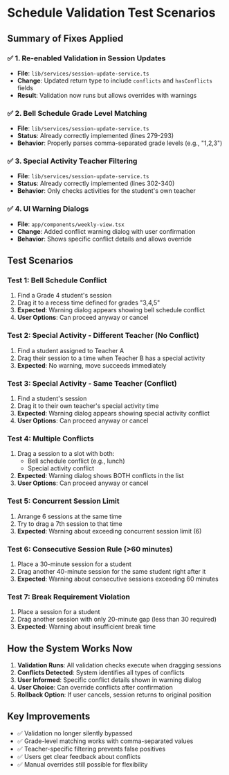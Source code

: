 # Schedule Validation Test Scenarios

## Summary of Fixes Applied

### ✅ 1. Re-enabled Validation in Session Updates

- **File**: `lib/services/session-update-service.ts`
- **Change**: Updated return type to include `conflicts` and `hasConflicts` fields
- **Result**: Validation now runs but allows overrides with warnings

### ✅ 2. Bell Schedule Grade Level Matching

- **File**: `lib/services/session-update-service.ts`
- **Status**: Already correctly implemented (lines 279-293)
- **Behavior**: Properly parses comma-separated grade levels (e.g., "1,2,3")

### ✅ 3. Special Activity Teacher Filtering

- **File**: `lib/services/session-update-service.ts`
- **Status**: Already correctly implemented (lines 302-340)
- **Behavior**: Only checks activities for the student's own teacher

### ✅ 4. UI Warning Dialogs

- **File**: `app/components/weekly-view.tsx`
- **Change**: Added conflict warning dialog with user confirmation
- **Behavior**: Shows specific conflict details and allows override

## Test Scenarios

### Test 1: Bell Schedule Conflict

1. Find a Grade 4 student's session
2. Drag it to a recess time defined for grades "3,4,5"
3. **Expected**: Warning dialog appears showing bell schedule conflict
4. **User Options**: Can proceed anyway or cancel

### Test 2: Special Activity - Different Teacher (No Conflict)

1. Find a student assigned to Teacher A
2. Drag their session to a time when Teacher B has a special activity
3. **Expected**: No warning, move succeeds immediately

### Test 3: Special Activity - Same Teacher (Conflict)

1. Find a student's session
2. Drag it to their own teacher's special activity time
3. **Expected**: Warning dialog appears showing special activity conflict
4. **User Options**: Can proceed anyway or cancel

### Test 4: Multiple Conflicts

1. Drag a session to a slot with both:
   - Bell schedule conflict (e.g., lunch)
   - Special activity conflict
2. **Expected**: Warning dialog shows BOTH conflicts in the list
3. **User Options**: Can proceed anyway or cancel

### Test 5: Concurrent Session Limit

1. Arrange 6 sessions at the same time
2. Try to drag a 7th session to that time
3. **Expected**: Warning about exceeding concurrent session limit (6)

### Test 6: Consecutive Session Rule (>60 minutes)

1. Place a 30-minute session for a student
2. Drag another 40-minute session for the same student right after it
3. **Expected**: Warning about consecutive sessions exceeding 60 minutes

### Test 7: Break Requirement Violation

1. Place a session for a student
2. Drag another session with only 20-minute gap (less than 30 required)
3. **Expected**: Warning about insufficient break time

## How the System Works Now

1. **Validation Runs**: All validation checks execute when dragging sessions
2. **Conflicts Detected**: System identifies all types of conflicts
3. **User Informed**: Specific conflict details shown in warning dialog
4. **User Choice**: Can override conflicts after confirmation
5. **Rollback Option**: If user cancels, session returns to original position

## Key Improvements

- ✅ Validation no longer silently bypassed
- ✅ Grade-level matching works with comma-separated values
- ✅ Teacher-specific filtering prevents false positives
- ✅ Users get clear feedback about conflicts
- ✅ Manual overrides still possible for flexibility
